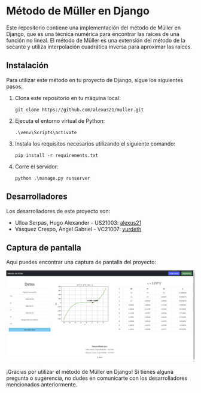 # Método de Müller en Django

Este repositorio contiene una implementación del método de Müller en Django, que es una técnica numérica para encontrar las raíces de una función no lineal. El método de Müller es una extensión del método de la secante y utiliza interpolación cuadrática inversa para aproximar las raíces.

## Instalación
Para utilizar este método en tu proyecto de Django, sigue los siguientes pasos:

1. Clona este repositorio en tu máquina local: 
   ```
   git clone https://github.com/alexus21/muller.git
   ```

2. Ejecuta el entorno virtual de Python:
   ```
   .\venv\Scripts\activate
   ```

3. Instala los requisitos necesarios utilizando el siguiente comando:
   ```
   pip install -r requirements.txt
   ```

4. Corre el servidor:
   ```
   python .\manage.py runserver
   ```

## Desarrolladores
Los desarrolladores de este proyecto son:

- Ulloa Serpas, Hugo Alexander - US21003: [alexus21](https://github.com/alexus21)
- Vásquez Crespo, Ángel Gabriel - VC21007: [yurdeth](https://github.com/yurdeth)

## Captura de pantalla
Aquí puedes encontrar una captura de pantalla del proyecto:

![Captura de pantalla](https://raw.githubusercontent.com/alexus21/muller/main/2023-06-27_18-18.png)

¡Gracias por utilizar el método de Müller en Django! Si tienes alguna pregunta o sugerencia, no dudes en comunicarte con los desarrolladores mencionados anteriormente.
